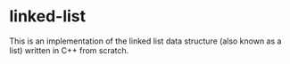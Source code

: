 # linked-list
This is an implementation of the linked list data structure (also known as a list) written in C++ from scratch.
